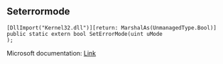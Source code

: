 ## Seterrormode

```
[DllImport("Kernel32.dll")][return: MarshalAs(UnmanagedType.Bool)]
public static extern bool SetErrorMode(uint uMode
);
```

Microsoft documentation: [Link](https://docs.microsoft.com/en-us/windows/win32/api/errhandlingapi/nf-errhandlingapi-seterrormode)
